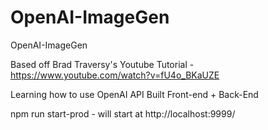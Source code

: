 # OpenAI-ImageGen
OpenAI-ImageGen

Based off Brad Traversy's Youtube Tutorial - https://www.youtube.com/watch?v=fU4o_BKaUZE

Learning how to use OpenAI API Built Front-end + Back-End


npm run start-prod - will start at http://localhost:9999/
